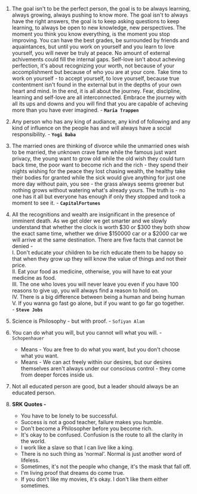 1. The goal isn't to be the perfect person, the goal is to be always learning, always growing, always pushing to know more. The goal isn't to always have the right answers, the goal is to keep asking questions to keep learning, to always be open to new knowledge, new perspectives. The moment you think you know everything, is the moment you stop improving. You can have the best grades, be surrounded by friends and aquaintances, but until you work on yourself and you learn to love yourself, you will never be truly at peace. No amount of external achivements could fill the internal gaps. Self-love isn't about acheving perfection, it's about recognizing your worth, not because of your accomplishment but because of who you are at your core. Take time to work on yourself - to accept yourself, to love yourself, because true contentment isn't found in the external but in the depths of your own heart and mind. In the end, it is all about the journey. Fear, discipline, learning and self-love are all interconnected. Embrace the journey with all its ups and downs and you will find that you are capable of acheving more than you have ever imagined. - **`Maria Trappen`**

2. Any person who has any king of audiance, any kind of following and any kind of influence on the people has and will always have a social responsibility. - **`Yogi Baba`**

3. The married ones are thinking of divorce while the unmarried ones wish to be married, the unknown crave fame while the famous just want privacy, the young want to grow old while the old wish they could turn back time, the poor want to become rich and the rich - they spend their nights wishing for the peace they lost chasing wealth, the healthy take their bodies for granted while the sick would give anything for just one more day without pain, you see - the grass always seems greener but nothing grows without watering what's already yours. The truth is - no one has it all but everyone has enough if only they stopped and took a moment to see it. - **`CapitalFortunes`**

4. All the recognitions and wealth are insignificant in the presence of imminent death. As we get older we get smarter and we slowly understand that whether the clock is worth $30 or $300 they both show the exact same time, whether we drive $150000 car or a $2000 car we will arrive at the same destination. There are five facts that cannot be denied - <br>
    I. Don't educate your children to be rich educate them to be happy so that when they grow up they will know the value of things and not their price.<br>
    II. Eat your food as medicine, otherwise, you will have to eat your medicine as food.<br>
    III. The one who loves you will never leave you even if you have 100 reasons to give up, you will always find a reason to hold on.<br>
    IV. There is a big difference between being a human and being human<br>
    V. If you wanna go fast go alone, but if you want to go far go together.<br> - **`Steve Jobs`**

5. Science is Philosophy - but with proof. - `Sofiyan Alam`

6. You can do what you will, but you cannot will what you will. - `Schopenhauer`
    - Means - You are free to do what you want, but you don't choose what you want.
    - Means - We can act freely within our desires, but our desires themselves aren't always under our conscious control - they come from deeper forces inside us.

7. Not all educated person are good, but a leader should always be an educated person.

8. **SRK Quotes -**
    - You have to be lonely to be successful.
    - Success is not a good teacher, failure makes you humble.
    - Don't become a Philosopher before you become rich.
    - It's okay to be confused. Confusion is the route to all the clarity in the world.
    - I work like a slave so that I can live like a king.
    - There is no such thing as 'normal'. Normal is just another word of lifeless.
    - Sometimes, it's not the people who change, it's the mask that fall off.
    - I'm living proof that dreams do come true.
    - If you don't like my movies, it's okay. I don't like them either sometimes.